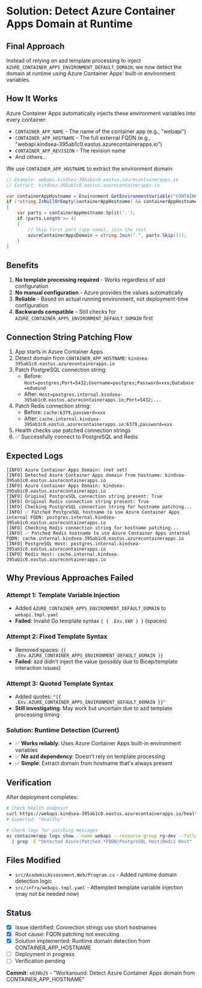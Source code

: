 # Solution: Detect Azure Container Apps Domain at Runtime

## Final Approach

Instead of relying on azd template processing to inject `AZURE_CONTAINER_APPS_ENVIRONMENT_DEFAULT_DOMAIN`, we now detect the domain at runtime using Azure Container Apps' built-in environment variables.

## How It Works

Azure Container Apps automatically injects these environment variables into every container:

- `CONTAINER_APP_NAME` - The name of the container app (e.g., "webapi")
- `CONTAINER_APP_HOSTNAME` - The full external FQDN (e.g., "webapi.kindsea-395ab1c0.eastus.azurecontainerapps.io")
- `CONTAINER_APP_REVISION` - The revision name
- And others...

We use `CONTAINER_APP_HOSTNAME` to extract the environment domain:

```csharp
// Example: webapi.kindsea-395ab1c0.eastus.azurecontainerapps.io
// Extract: kindsea-395ab1c0.eastus.azurecontainerapps.io

var containerAppHostname = Environment.GetEnvironmentVariable("CONTAINER_APP_HOSTNAME");
if (!string.IsNullOrEmpty(containerAppHostname) && containerAppHostname.Contains(".azurecontainerapps.io"))
{
    var parts = containerAppHostname.Split('.');
    if (parts.Length >= 4)
    {
        // Skip first part (app name), join the rest
        azureContainerAppsDomain = string.Join(".", parts.Skip(1));
    }
}
```

## Benefits

1. **No template processing required** - Works regardless of azd configuration
2. **No manual configuration** - Azure provides the values automatically
3. **Reliable** - Based on actual running environment, not deployment-time configuration
4. **Backwards compatible** - Still checks for `AZURE_CONTAINER_APPS_ENVIRONMENT_DEFAULT_DOMAIN` first

## Connection String Patching Flow

1. App starts in Azure Container Apps
2. Detect domain from `CONTAINER_APP_HOSTNAME`: `kindsea-395ab1c0.eastus.azurecontainerapps.io`
3. Patch PostgreSQL connection string:
   - Before: `Host=postgres;Port=5432;Username=postgres;Password=xxx;Database=edumind`
   - After: `Host=postgres.internal.kindsea-395ab1c0.eastus.azurecontainerapps.io;Port=5432;...`
4. Patch Redis connection string:
   - Before: `cache:6379,password=xxx`
   - After: `cache.internal.kindsea-395ab1c0.eastus.azurecontainerapps.io:6379,password=xxx`
5. Health checks use patched connection strings
6. ✅ Successfully connect to PostgreSQL and Redis

## Expected Logs

```
[INFO] Azure Container Apps Domain: (not set)
[INFO] Detected Azure Container Apps domain from hostname: kindsea-395ab1c0.eastus.azurecontainerapps.io
[INFO] Azure Container Apps Domain: kindsea-395ab1c0.eastus.azurecontainerapps.io
[INFO] Original PostgreSQL connection string present: True
[INFO] Original Redis connection string present: True
[INFO] Checking PostgreSQL connection string for hostname patching...
[INFO] ✅ Patched PostgreSQL hostname to use Azure Container Apps internal FQDN: postgres.internal.kindsea-395ab1c0.eastus.azurecontainerapps.io
[INFO] Checking Redis connection string for hostname patching...
[INFO] ✅ Patched Redis hostname to use Azure Container Apps internal FQDN: cache.internal.kindsea-395ab1c0.eastus.azurecontainerapps.io
[INFO] PostgreSQL Host: postgres.internal.kindsea-395ab1c0.eastus.azurecontainerapps.io
[INFO] Redis Host: cache.internal.kindsea-395ab1c0.eastus.azurecontainerapps.io
```

## Why Previous Approaches Failed

### Attempt 1: Template Variable Injection

- Added `AZURE_CONTAINER_APPS_ENVIRONMENT_DEFAULT_DOMAIN` to `webapi.tmpl.yaml`
- **Failed**: Invalid Go template syntax `{ { .Env.VAR } }` (spaces)

### Attempt 2: Fixed Template Syntax

- Removed spaces: `{{ .Env.AZURE_CONTAINER_APPS_ENVIRONMENT_DEFAULT_DOMAIN }}`
- **Failed**: azd didn't inject the value (possibly due to Bicep/template interaction issues)

### Attempt 3: Quoted Template Syntax

- Added quotes: `"{{ .Env.AZURE_CONTAINER_APPS_ENVIRONMENT_DEFAULT_DOMAIN }}"`
- **Still investigating**: May work but uncertain due to azd template processing timing

### Solution: Runtime Detection (Current)

- ✅ **Works reliably**: Uses Azure Container Apps built-in environment variables
- ✅ **No azd dependency**: Doesn't rely on template processing
- ✅ **Simple**: Extract domain from hostname that's always present

## Verification

After deployment completes:

```bash
# Check health endpoint
curl https://webapi.kindsea-395ab1c0.eastus.azurecontainerapps.io/health
# Expected: "Healthy"

# Check logs for patching messages
az containerapp logs show --name webapi --resource-group rg-dev --follow false --tail 100 \
  | grep -E "Detected Azure|Patched.*FQDN|PostgreSQL Host|Redis Host"
```

## Files Modified

- `src/AcademicAssessment.Web/Program.cs` - Added runtime domain detection logic
- `src/infra/webapi.tmpl.yaml` - Attempted template variable injection (may not be needed now)

## Status

- [x] Issue identified: Connection strings use short hostnames
- [x] Root cause: FQDN patching not executing
- [x] Solution implemented: Runtime domain detection from CONTAINER_APP_HOSTNAME
- [ ] Deployment in progress
- [ ] Verification pending

**Commit**: `e030b25` - "Workaround: Detect Azure Container Apps domain from CONTAINER_APP_HOSTNAME"
